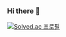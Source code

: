 ### Hi there 👋
[![Solved.ac
프로필](http://mazassumnida.wtf/api/v2/generate_badge?boj=백준아이디)](https://solved.ac/백준아이디)

<!--
**Jitae9605/Jitae9605** is a ✨ _special_ ✨ repository because its `README.md` (this file) appears on your GitHub profile.

Here are some ideas to get you started:

- 🔭 I’m currently working on ...
- 🌱 I’m currently learning ...
- 👯 I’m looking to collaborate on ...
- 🤔 I’m looking for help with ...
- 💬 Ask me about ...
- 📫 How to reach me: ...
- 😄 Pronouns: ...
- ⚡ Fun fact: ...
-->
